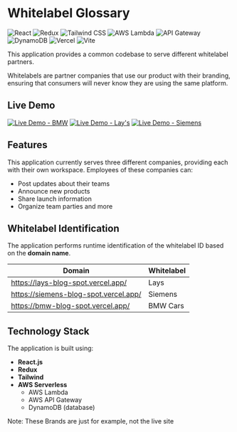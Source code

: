 # Whitelabel Glossary

![React](https://img.shields.io/badge/React-20232A?style=for-the-badge&logo=react&logoColor=61DAFB)
![Redux](https://img.shields.io/badge/Redux-764ABC?style=for-the-badge&logo=redux&logoColor=white)
![Tailwind CSS](https://img.shields.io/badge/Tailwind_CSS-38B2AC?style=for-the-badge&logo=tailwind-css&logoColor=white)
![AWS Lambda](https://img.shields.io/badge/AWS_Lambda-FF9900?style=for-the-badge&logo=aws-lambda&logoColor=white)
![API Gateway](https://img.shields.io/badge/AWS_API_Gateway-FF4F8B?style=for-the-badge&logo=amazon-aws&logoColor=white)
![DynamoDB](https://img.shields.io/badge/AWS_DynamoDB-4053D6?style=for-the-badge&logo=amazon-dynamodb&logoColor=white)
![Vercel](https://img.shields.io/badge/Vercel-000000?style=for-the-badge&logo=vercel&logoColor=white)
![Vite](https://img.shields.io/badge/Vite-646CFF?style=for-the-badge&logo=vite&logoColor=white)



This application provides a common codebase to serve different whitelabel partners.

Whitelabels are partner companies that use our product with their branding, ensuring that consumers will never know they are using the same platform.

## Live Demo
[![Live Demo - BMW](https://img.shields.io/badge/Live%20Demo-BMW-blue?logo=bmw&logoColor=white&style=for-the-badge)](https://bmw-blog-spot.vercel.app/)
[![Live Demo - Lay's](https://img.shields.io/badge/Live%20Demo-Lay's-red?logo=lays&logoColor=white&style=for-the-badge&color=F70000)]([https://www.lays.com/](https://lays-blog-spot.vercel.app/))
[![Live Demo - Siemens](https://img.shields.io/badge/Live%20Demo-Siemens-tint?logo=siemens&logoColor=white&style=for-the-badge)](https://siemens-blog-spot.vercel.app/)

## Features

This application currently serves three different companies, providing each with their own workspace. Employees of these companies can:
- Post updates about their teams
- Announce new products
- Share launch information
- Organize team parties and more

## Whitelabel Identification

The application performs runtime identification of the whitelabel ID based on the **domain name**.

|**Domain**| **Whitelabel**  |
| ------------ | ------------ |
|   https://lays-blog-spot.vercel.app/ |   Lays|
|  https://siemens-blog-spot.vercel.app/ |   Siemens|
|   https://bmw-blog-spot.vercel.app/ |   BMW Cars|



## Technology Stack

The application is built using:

- **React.js**
- **Redux**
- **Tailwind**
- **AWS Serverless**
  - AWS Lambda
  - AWS API Gateway
  - DynamoDB (database)
 
Note: These Brands are just for example, not the live site 



